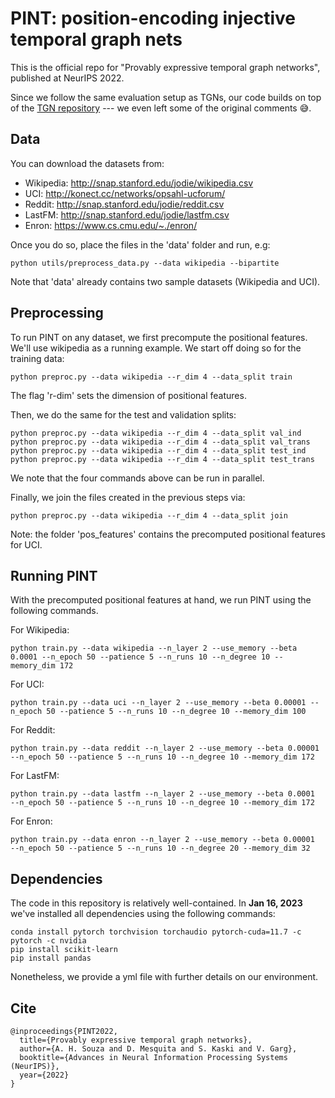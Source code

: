 # PINT: position-encoding injective temporal graph nets

This is the official repo for "Provably expressive temporal graph networks", published at NeurIPS 2022. 

Since we follow the same evaluation setup as TGNs, our code builds on top of the [TGN repository](https://github.com/twitter-research/tgn) --- we even left some of the original comments :sweat_smile:.

## Data
You can download the datasets from:
* Wikipedia: http://snap.stanford.edu/jodie/wikipedia.csv
* UCI: http://konect.cc/networks/opsahl-ucforum/
* Reddit: http://snap.stanford.edu/jodie/reddit.csv
* LastFM: http://snap.stanford.edu/jodie/lastfm.csv
* Enron: https://www.cs.cmu.edu/~./enron/

Once you do so, place the files in the 'data' folder and run, e.g:
```{bash}
python utils/preprocess_data.py --data wikipedia --bipartite
```
Note that 'data' already contains two sample datasets (Wikipedia and UCI).


## Preprocessing

To run PINT on any dataset, we first precompute the positional features. We'll use wikipedia as a running example.
We start off doing so for the training data:
```{bash}
python preproc.py --data wikipedia --r_dim 4 --data_split train
```
The flag 'r-dim' sets the dimension of positional features. 

Then, we do the same for the test and validation splits:
```{bash}
python preproc.py --data wikipedia --r_dim 4 --data_split val_ind
python preproc.py --data wikipedia --r_dim 4 --data_split val_trans
python preproc.py --data wikipedia --r_dim 4 --data_split test_ind
python preproc.py --data wikipedia --r_dim 4 --data_split test_trans
```
We note that the four commands above can be run in parallel.

Finally, we join the files created in the previous steps via:
```{bash}
python preproc.py --data wikipedia --r_dim 4 --data_split join
```

Note: the folder 'pos_features' contains the precomputed positional features for UCI.


## Running PINT

With the precomputed positional features at hand, we run PINT using the following commands.

For Wikipedia:
```{bash}
python train.py --data wikipedia --n_layer 2 --use_memory --beta 0.0001 --n_epoch 50 --patience 5 --n_runs 10 --n_degree 10 --memory_dim 172
```

For UCI:
```{bash}
python train.py --data uci --n_layer 2 --use_memory --beta 0.00001 --n_epoch 50 --patience 5 --n_runs 10 --n_degree 10 --memory_dim 100
```
For Reddit:
```{bash}
python train.py --data reddit --n_layer 2 --use_memory --beta 0.00001 --n_epoch 50 --patience 5 --n_runs 10 --n_degree 10 --memory_dim 172
```
For LastFM:
```{bash}
python train.py --data lastfm --n_layer 2 --use_memory --beta 0.0001  --n_epoch 50 --patience 5 --n_runs 10 --n_degree 10 --memory_dim 172
```
For Enron:
```{bash}
python train.py --data enron --n_layer 2 --use_memory --beta 0.00001  --n_epoch 50 --patience 5 --n_runs 10 --n_degree 20 --memory_dim 32
```
## Dependencies

The code in this repository is relatively well-contained. In **Jan 16, 2023** we've installed all dependencies using the following commands:
```{bash}
conda install pytorch torchvision torchaudio pytorch-cuda=11.7 -c pytorch -c nvidia
pip install scikit-learn
pip install pandas
```
Nonetheless, we provide a yml file with further details on our environment.


## Cite
```
@inproceedings{PINT2022,
  title={Provably expressive temporal graph networks},
  author={A. H. Souza and D. Mesquita and S. Kaski and V. Garg},
  booktitle={Advances in Neural Information Processing Systems (NeurIPS)},
  year={2022}
}
```





